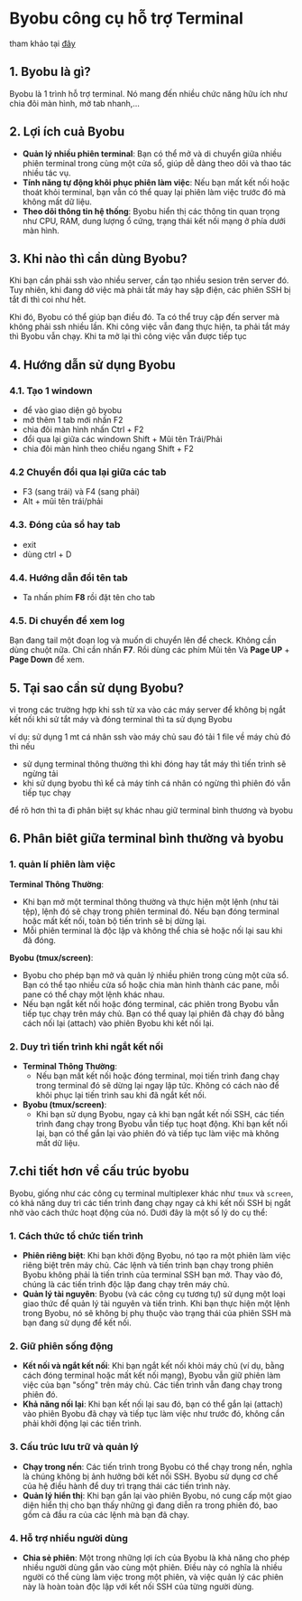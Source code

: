 # Byobu công cụ hỗ trợ Terminal

tham khảo tại [đây](https://wiki.nhanhoa.com/kb/huong-dan-su-dung-byobu/)

## 1. Byobu là gì?

Byobu là 1 trình hỗ trợ terminal. Nó mang đến nhiều chức năng hữu ích như chia đôi màn hình, mở tab nhanh,…

## 2. Lợi ích cuả Byobu

- **Quản lý nhiều phiên terminal**: Bạn có thể mở và di chuyển giữa nhiều phiên terminal trong cùng một cửa sổ, giúp dễ dàng theo dõi và thao tác nhiều tác vụ.
- **Tính năng tự động khôi phục phiên làm việc**: Nếu bạn mất kết nối hoặc thoát khỏi terminal, bạn vẫn có thể quay lại phiên làm việc trước đó mà không mất dữ liệu.
- **Theo dõi thông tin hệ thống**: Byobu hiển thị các thông tin quan trọng như CPU, RAM, dung lượng ổ cứng, trạng thái kết nối mạng ở phía dưới màn hình.

## 3. Khi nào thì cần dùng Byobu?

Khi bạn cần phải ssh vào nhiều server, cần tạo nhiều sesion trên server đó. Tuy nhiên, khi đang dở việc mà phải tắt máy hay sập điện, các phiên SSH bị tắt đi thì coi như hết.

Khi đó, Byobu có thể giúp bạn điều đó. Ta có thể truy cập đến server mà  không phải ssh nhiều lần. Khi công việc vẫn đang thực hiện, ta phải tắt  máy thì Byobu vẫn chạy. Khi ta mở lại thì công việc vẫn được tiếp tục

## 4. Hướng dẫn sử dụng Byobu 

### 4.1. Tạo 1 windown 

- để vào giao diện gõ byobu
- mở thêm 1 tab mới nhấn F2
- chia đôi màn hình nhấn Ctrl + F2
- đổi qua lại giữa các windown Shift + Mũi tên Trái/Phải
- chia đôi màn hình theo chiều ngang Shift + F2

### 4.2 Chuyển đổi qua lại giữa các tab 

- F3 (sang trái) và F4 (sang phải)
- Alt + mũi tên trái/phải

### 4.3. Đóng của sổ hay tab 

- exit 
- dùng ctrl + D

### 4.4. Hướng dẫn đổi tên tab

- Ta nhấn phím **F8** rồi đặt tên cho tab

### 4.5. Di chuyển để xem log 

Bạn đang tail một đoạn log và muốn di chuyển lên để check. Không cần dùng chuột nữa. Chỉ cần nhấn **F7**. Rồi dùng các phím Mũi tên Và **Page UP** + **Page Down** để xem.



## 5. Tại sao cần sử dụng Byobu?

vì trong các trường hợp khi ssh từ xa vào các máy server để không bị ngắt kết nối khi sử tắt máy và đóng terminal thì ta sử dụng Byobu

ví dụ: sử dụng 1 mt cá nhân ssh vào máy chủ sau đó tải 1 file về máy chủ đó thì nếu 

- sử dụng terminal thông thường thì khi đóng hay tắt máy thì tiến trình sẽ ngừng tải 
- khi sử dụng byobu thì kể cả máy tính cá nhân có ngừng thì phiên đó vẫn tiếp tục chạy

để rõ hơn thì ta đi phân biệt sự khác nhau giữ terminal bình thương và byobu 

## 6. Phân biêt giữa terminal bình thường và byobu 

### 1. quản lí phiên làm việc 

**Terminal Thông Thường**:

- Khi bạn mở một terminal thông thường và thực hiện một lệnh (như tải tệp), lệnh đó sẽ chạy trong phiên terminal đó. Nếu bạn đóng terminal hoặc mất kết nối, toàn bộ tiến trình sẽ bị dừng lại.
- Mỗi phiên terminal là độc lập và không thể chia sẻ hoặc nối lại sau khi đã đóng.

**Byobu (tmux/screen)**:

- Byobu cho phép bạn mở và quản lý nhiều phiên trong cùng một cửa sổ. Bạn có thể tạo nhiều cửa sổ hoặc chia màn hình thành các pane, mỗi pane có thể chạy một lệnh khác nhau.
- Nếu bạn ngắt kết nối hoặc đóng terminal, các phiên trong Byobu vẫn tiếp tục chạy trên máy chủ. Bạn có thể quay lại phiên đã chạy đó bằng cách nối lại (attach) vào phiên Byobu khi kết nối lại.

### 2. **Duy trì tiến trình khi ngắt kết nối**

- **Terminal Thông Thường**:
  - Nếu bạn mất kết nối hoặc đóng terminal, mọi tiến trình đang chạy trong terminal đó sẽ dừng lại ngay lập tức. Không có cách nào để khôi phục lại tiến trình sau khi đã ngắt kết nối.
- **Byobu (tmux/screen)**:
  - Khi bạn sử dụng Byobu, ngay cả khi bạn ngắt kết nối SSH, các tiến trình đang chạy trong Byobu vẫn tiếp tục hoạt động. Khi bạn kết nối lại, bạn có thể gắn lại vào phiên đó và tiếp tục làm việc mà không mất dữ liệu.

## 7.chi tiết hơn về cấu trúc byobu

Byobu, giống như các công cụ terminal multiplexer khác như `tmux` và `screen`, có khả năng duy trì các tiến trình đang chạy ngay cả khi kết nối SSH bị ngắt nhờ vào cách thức hoạt động của nó. Dưới đây là một số lý do cụ thể:

### 1. **Cách thức tổ chức tiến trình**
   - **Phiên riêng biệt**: Khi bạn khởi động Byobu, nó tạo ra một phiên làm việc riêng biệt trên máy chủ. Các lệnh và tiến trình bạn chạy trong phiên Byobu không phải là tiến trình của terminal SSH bạn mở. Thay vào đó, chúng là các tiến trình độc lập đang chạy trên máy chủ.
   - **Quản lý tài nguyên**: Byobu (và các công cụ tương tự) sử dụng một loại giao thức để quản lý tài nguyên và tiến trình. Khi bạn thực hiện một lệnh trong Byobu, nó sẽ không bị phụ thuộc vào trạng thái của phiên SSH mà bạn đang sử dụng để kết nối.

### 2. **Giữ phiên sống động**
   - **Kết nối và ngắt kết nối**: Khi bạn ngắt kết nối khỏi máy chủ (ví dụ, bằng cách đóng terminal hoặc mất kết nối mạng), Byobu vẫn giữ phiên làm việc của bạn "sống" trên máy chủ. Các tiến trình vẫn đang chạy trong phiên đó.
   - **Khả năng nối lại**: Khi bạn kết nối lại sau đó, bạn có thể gắn lại (attach) vào phiên Byobu đã chạy và tiếp tục làm việc như trước đó, không cần phải khởi động lại các tiến trình.

### 3. **Cấu trúc lưu trữ và quản lý**
   - **Chạy trong nền**: Các tiến trình trong Byobu có thể chạy trong nền, nghĩa là chúng không bị ảnh hưởng bởi kết nối SSH. Byobu sử dụng cơ chế của hệ điều hành để duy trì trạng thái các tiến trình này.
   - **Quản lý hiển thị**: Khi bạn gắn lại vào phiên Byobu, nó cung cấp một giao diện hiển thị cho bạn thấy những gì đang diễn ra trong phiên đó, bao gồm cả đầu ra của các lệnh mà bạn đã chạy.

### 4. **Hỗ trợ nhiều người dùng**
   - **Chia sẻ phiên**: Một trong những lợi ích của Byobu là khả năng cho phép nhiều người dùng gắn vào cùng một phiên. Điều này có nghĩa là nhiều người có thể cùng làm việc trong một phiên, và việc quản lý các phiên này là hoàn toàn độc lập với kết nối SSH của từng người dùng.



